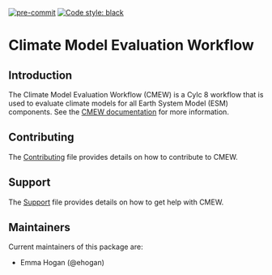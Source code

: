 [(C) Crown Copyright 2022-2025, Met Office.]: #
[The LICENSE.md file contains full licensing details.]: #
[![pre-commit](https://img.shields.io/badge/pre--commit-enabled-brightgreen?logo=pre-commit&logoColor=white)](https://github.com/pre-commit/pre-commit)
[![Code style: black](https://img.shields.io/badge/code%20style-black-000000.svg)](https://github.com/psf/black)

# Climate Model Evaluation Workflow

## Introduction

The Climate Model Evaluation Workflow (CMEW) is a Cylc 8 workflow that is used
to evaluate climate models for all Earth System Model (ESM) components.
See the [CMEW documentation](https://www-hc/~esmval/cmew/cmew-latest/)
for more information.

## Contributing
The [Contributing](CONTRIBUTING.md)
file provides details on how to contribute to CMEW.

## Support
The [Support](SUPPORT.md) file provides details on how to get help with CMEW.

## Maintainers

Current maintainers of this package are:

* Emma Hogan (@ehogan)
